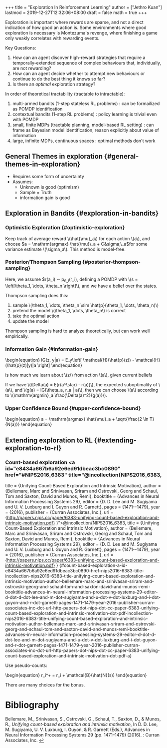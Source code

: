 +++
title = "Exploration In Reinforcement Learning"
author = ["Jethro Kuan"]
lastmod = 2019-12-27T12:32:06+08:00
draft = false
math = true
+++

Exploration is important where rewards are sparse, and not a direct
indication of how good an action is. Some environments where good
exploration is necessary is Montezuma's revenge, where finishing a
game only weakly correlates with rewarding events.

Key Questions:

1.  How can an agent discover high-reward strategies that require a
    temporally-extended sequence of complex behaviours that,
    individually, are not rewarding?
2.  How can an agent decide whether to attempt new behaviours or
    continue to do the best thing it knows so far?
3.  Is there an _optimal_ exploration strategy?

In order of theoretical tractability (tractable to intractable):

1.  multi-armed bandits (1-step stateless RL problems) : can be
    formailized as POMDP identification
2.  contextual bandits (1-step RL problems) : policy learning is
    trivial even with POMDP
3.  small, finite MDPs (tractable planning, model-based RL setting) :
    can frame as Bayesian model identification, reason explicitly about
    value of information
4.  large, infinite MDPs, continuous spaces : optimal methods don't work


## General Themes in exploration {#general-themes-in-exploration}

-   Requires some form of uncertainty
-   Assumes:
    -   Unknown is good (optimism)
    -   Sample = Truth
    -   information gain is good


## Exploration in Bandits {#exploration-in-bandits}


### Optimistic Exploration {#optimistic-exploration}

Keep track of average reward \\(\hat{\mu}\_a\\) for each action \\(a\\), and
choose $a = \mathrm{argmax} \hat{\mu}\_a + C&sigma;\_a$for some variance
estimate \\(\sigma\_a\\). This method is model-free.


### Posterior/Thompson Sampling {#posterior-thompson-sampling}

Here, we assume $r(a\_i) &sim; p<sub>&theta;\_i</sub>(r\_i), defining a POMDP with
\\(s = \left[\theta\_1, \dots, \theta\_n \right]\\), and we have a belief
over the states.

Thompson sampling does this:

1.  sample \\(\theta\_1, \dots, \theta\_n \sim \hat{p}(\theta\_1, \dots, \theta\_n)\\)
2.  pretend the model \\(\theta\_1, \dots, \theta\_n\\) is correct
3.  take the optimal action
4.  update the model

Thompson sampling is hard to analyze theoretically, but can work well
empirically.


### Information Gain {#information-gain}

\begin{equation}
  IG(z, y|a) = E\_y\left[ \mathcal{H}(\hat{p}(z)) - \mathcal{H}(\hat{p}(z)|y)|a \right]
\end{equation}

is how much we learn about \\(z\\) from action \\(a\\), given current beliefs

If we have \\(\Delta(a) = E[r(a^\star) - r(a)]\\), the expected
suboptimality of \\(a\\), and \\(g(a) = IG(\theta\_a, r\_a | a)\\), then we can
choose \\(a\\) according to \\(\mathrm{argmin}\_a \frac{\Delta(a)^2}{g(a)}\\).


### Upper Confidence Bound {#upper-confidence-bound}

\begin{equation}
  a = \mathrm{argmax} \hat{\mu}\_a + \sqrt{\frac{2 \ln T}{N(a)}}
\end{equation}


## Extending exploration to RL {#extending-exploration-to-rl}


### Count-based exploration <a id="e8434a667b6a92e6ed91dbeac3bc0890" href="#NIPS2016_6383" title="@incollection{NIPS2016_6383,
title = {Unifying Count-Based Exploration and Intrinsic Motivation},
author = {Bellemare, Marc and Srinivasan, Sriram and Ostrovski, Georg and Schaul, Tom and Saxton, David and Munos, Remi},
booktitle = {Advances in Neural Information Processing Systems 29},
editor = {D. D. Lee and M. Sugiyama and U. V. Luxburg and I. Guyon and R. Garnett},
pages = {1471--1479},
year = {2016},
publisher = {Curran Associates, Inc.},
url = {http://papers.nips.cc/paper/6383-unifying-count-based-exploration-and-intrinsic-motivation.pdf}
}">@incollection{NIPS2016_6383,
title = {Unifying Count-Based Exploration and Intrinsic Motivation},
author = {Bellemare, Marc and Srinivasan, Sriram and Ostrovski, Georg and Schaul, Tom and Saxton, David and Munos, Remi},
booktitle = {Advances in Neural Information Processing Systems 29},
editor = {D. D. Lee and M. Sugiyama and U. V. Luxburg and I. Guyon and R. Garnett},
pages = {1471--1479},
year = {2016},
publisher = {Curran Associates, Inc.},
url = {http://papers.nips.cc/paper/6383-unifying-count-based-exploration-and-intrinsic-motivation.pdf}
}</a> {#count-based-exploration-a-id-e8434a667b6a92e6ed91dbeac3bc0890-href-nips2016-6383-title-incollection-nips2016-6383-title-unifying-count-based-exploration-and-intrinsic-motivation-author-bellemare-marc-and-srinivasan-sriram-and-ostrovski-georg-and-schaul-tom-and-saxton-david-and-munos-remi-booktitle-advances-in-neural-information-processing-systems-29-editor-d-dot-d-dot-lee-and-m-dot-sugiyama-and-u-dot-v-dot-luxburg-and-i-dot-guyon-and-r-dot-garnett-pages-1471-1479-year-2016-publisher-curran-associates-inc-dot-url-http-papers-dot-nips-dot-cc-paper-6383-unifying-count-based-exploration-and-intrinsic-motivation-dot-pdf-incollection-nips2016-6383-title-unifying-count-based-exploration-and-intrinsic-motivation-author-bellemare-marc-and-srinivasan-sriram-and-ostrovski-georg-and-schaul-tom-and-saxton-david-and-munos-remi-booktitle-advances-in-neural-information-processing-systems-29-editor-d-dot-d-dot-lee-and-m-dot-sugiyama-and-u-dot-v-dot-luxburg-and-i-dot-guyon-and-r-dot-garnett-pages-1471-1479-year-2016-publisher-curran-associates-inc-dot-url-http-papers-dot-nips-dot-cc-paper-6383-unifying-count-based-exploration-and-intrinsic-motivation-dot-pdf-a}

Use pseudo-counts:

\begin{equation}
r\_i^+ = r\_i + \mathcal{B}(\hat{N}(s))
\end{equation}

There are many choices for the bonus.

# Bibliography
<a id="NIPS2016_6383"></a>Bellemare, M., Srinivasan, S., Ostrovski, G., Schaul, T., Saxton, D., & Munos, R., *Unifying count-based exploration and intrinsic motivation*, In D. D. Lee, M. Sugiyama, U. V. Luxburg, I. Guyon, & R. Garnett (Eds.), Advances in Neural Information Processing Systems 29 (pp. 1471–1479) (2016). : Curran Associates, Inc. [↩](#e8434a667b6a92e6ed91dbeac3bc0890)
